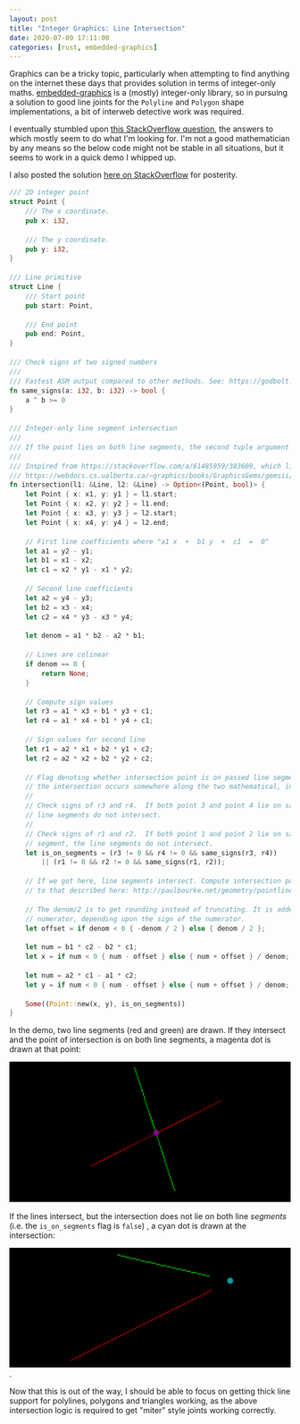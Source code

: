 ```yaml
---
layout: post
title: "Integer Graphics: Line Intersection"
date: 2020-07-09 17:11:00
categories: [rust, embedded-graphics]
---
```


Graphics can be a tricky topic, particularly when attempting to find anything on the internet these days that provides solution in terms of integer-only maths. [embedded-graphics](https://crates.io/crates/embedded-graphics) is a (mostly) integer-only library, so in pursuing a solution to good line joints for the `Polyline` and `Polygon` shape implementations, a bit of interweb detective work was required.

I eventually stumbled upon [this StackOverflow question](https://stackoverflow.com/questions/21224361/calculate-intersection-of-two-lines-using-integers-only/62819649#62819649), the answers to which mostly seem to do what I'm looking for. I'm not a good mathematician by any means so the below code might not be stable in all situations, but it seems to work in a quick demo I whipped up.

I also posted the solution [here on StackOverflow](https://stackoverflow.com/a/62819649/383609) for posterity.

```rust
/// 2D integer point
struct Point {
    /// The x coordinate.
    pub x: i32,

    /// The y coordinate.
    pub y: i32,
}

/// Line primitive
struct Line {
    /// Start point
    pub start: Point,

    /// End point
    pub end: Point,
}

/// Check signs of two signed numbers
///
/// Fastest ASM output compared to other methods. See: https://godbolt.org/z/zVx9cD
fn same_signs(a: i32, b: i32) -> bool {
    a ^ b >= 0
}

/// Integer-only line segment intersection
///
/// If the point lies on both line segments, the second tuple argument will return `true`.
///
/// Inspired from https://stackoverflow.com/a/61485959/383609, which links to
/// https://webdocs.cs.ualberta.ca/~graphics/books/GraphicsGems/gemsii/xlines.c
fn intersection(l1: &Line, l2: &Line) -> Option<(Point, bool)> {
    let Point { x: x1, y: y1 } = l1.start;
    let Point { x: x2, y: y2 } = l1.end;
    let Point { x: x3, y: y3 } = l2.start;
    let Point { x: x4, y: y4 } = l2.end;

    // First line coefficients where "a1 x  +  b1 y  +  c1  =  0"
    let a1 = y2 - y1;
    let b1 = x1 - x2;
    let c1 = x2 * y1 - x1 * y2;

    // Second line coefficients
    let a2 = y4 - y3;
    let b2 = x3 - x4;
    let c2 = x4 * y3 - x3 * y4;

    let denom = a1 * b2 - a2 * b1;

    // Lines are colinear
    if denom == 0 {
        return None;
    }

    // Compute sign values
    let r3 = a1 * x3 + b1 * y3 + c1;
    let r4 = a1 * x4 + b1 * y4 + c1;

    // Sign values for second line
    let r1 = a2 * x1 + b2 * y1 + c2;
    let r2 = a2 * x2 + b2 * y2 + c2;

    // Flag denoting whether intersection point is on passed line segments. If this is false,
    // the intersection occurs somewhere along the two mathematical, infinite lines instead.
    //
    // Check signs of r3 and r4.  If both point 3 and point 4 lie on same side of line 1, the
    // line segments do not intersect.
    //
    // Check signs of r1 and r2.  If both point 1 and point 2 lie on same side of second line
    // segment, the line segments do not intersect.
    let is_on_segments = (r3 != 0 && r4 != 0 && same_signs(r3, r4))
        || (r1 != 0 && r2 != 0 && same_signs(r1, r2));

    // If we got here, line segments intersect. Compute intersection point using method similar
    // to that described here: http://paulbourke.net/geometry/pointlineplane/#i2l

    // The denom/2 is to get rounding instead of truncating. It is added or subtracted to the
    // numerator, depending upon the sign of the numerator.
    let offset = if denom < 0 { -denom / 2 } else { denom / 2 };

    let num = b1 * c2 - b2 * c1;
    let x = if num < 0 { num - offset } else { num + offset } / denom;

    let num = a2 * c1 - a1 * c2;
    let y = if num < 0 { num - offset } else { num + offset } / denom;

    Some((Point::new(x, y), is_on_segments))
}
```

In the demo, two line segments (red and green) are drawn. If they intersect and the point of intersection is on both line segments, a magenta dot is drawn at that point:

![Two line segments with intersection on both line segments, denoted by magenta dot](/assets/images/intersect.png)

If the lines intersect, but the intersection does not lie on both line _segments_ (i.e. the `is_on_segments` flag is `false`) , a cyan dot is drawn at the intersection:

![Two line segments with intersection off both lines](/assets/images/intersect-off-line.png).

Now that this is out of the way, I should be able to focus on getting thick line support for polylines, polygons and triangles working, as the above intersection logic is required to get "miter" style joints working correctly.
